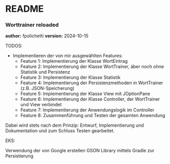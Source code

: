 # README
### Worttrainer reloaded

**author:** fpolichetti
**version:** 2024-10-15

TODOS:

- Implementieren der von mir ausgewählten Features:
  - Feature 1: Implementierung der Klasse WortEintrag
  - Feature 2: Implementierung der Klasse WortTrainer, áber noch ohne Statistik und Persistenz
  - Feature 3: Implementierung der Klasse Statistik
  - Feature 4: Implementierung der Persistenzmethoden in WortTrainer (z.B. JSON-Speicherung)
  - Feature 5: Implementierung der Klasse View mit JOptionPane
  - Feature 6: Implementierung der Klasse Controller, der WortTrainer und View verbindet
  - Feature 7: Implementierung der Anwendungslogik im Controller
  - Feature 8: Zusammenführung und Testen der gesamten Anwendung

   
Dabei wird stets nach dem Prinzip: Entwurf, Implementierung und Dokumentation und zum Schluss Testen gearbeitet.

EKS:

Verwendung der von Google erstellen GSON Library mittels Gradle zur Persistierung
